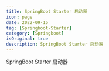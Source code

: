 ```yaml
---
title: SpringBoot Starter 启动器
icon: page 
date: 2022-09-15
tag: [Springboot-Starter]
category: [Springboot]
isOriginal: true
description: SpringBoot Starter 启动器
---
```


SpringBoot Starter 启动器
<!-- more -->

